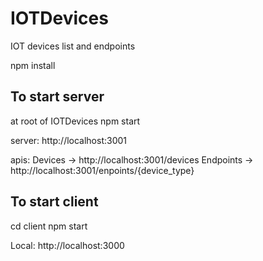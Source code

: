 # IOTDevices
IOT devices list and endpoints

npm install

To start server
-------------------------
at root of IOTDevices
npm start

 server:            http://localhost:3001
 
 apis:
 Devices -> http://localhost:3001/devices
 Endpoints -> http://localhost:3001/enpoints/{device_type}

To start client
-----------------
cd client
npm start

 Local:            http://localhost:3000

